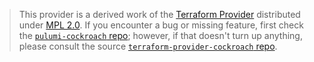 > This provider is a derived work of the [Terraform Provider](https://github.com/cockroachdb/terraform-provider-cockroach)
> distributed under [MPL 2.0](https://www.mozilla.org/en-US/MPL/2.0/). If you encounter a bug or missing feature,
> first check the [`pulumi-cockroach` repo](https://github.com/pulumiverse/pulumi-cockroach/issues); however, if that doesn't turn up anything,
> please consult the source [`terraform-provider-cockroach` repo](https://github.com/cockroachdb/terraform-provider-cockroach/issues).
